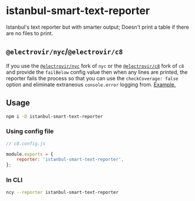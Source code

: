 # istanbul-smart-text-reporter

Istanbul's text reporter but with smarter output; Doesn't print a table if there are no files to print.

## `@electrovir/nyc`/`@electrovir/c8`

If you use the [`@electrovir/nyc`](https://www.npmjs.com/package/@electrovir/nyc) fork of `nyc` or the [`@electrovir/c8`](https://www.npmjs.com/package/@electrovir/c8) fork of `c8` and provide the `failBelow` config value then when any lines are printed, the reporter fails the process so that you can use the `checkCoverage: false` option and eliminate extraneous `console.error` logging from. [Example.](https://github.com/electrovir/istanbul-smart-text-reporter/blob/0d586d4e21c23ec2b0f2e2c09c6625fc960fc57e/test-files/partial-coverage/configs/nyc.config.js)

## Usage

```bash
npm i -D istanbul-smart-text-reporter
```

### Using config file

```javascript
// c8.config.js

module.exports = {
    reporter: 'istanbul-smart-text-reporter',
};
```

### In CLI

```bash
ncy --reporter istanbul-smart-text-reporter
```
